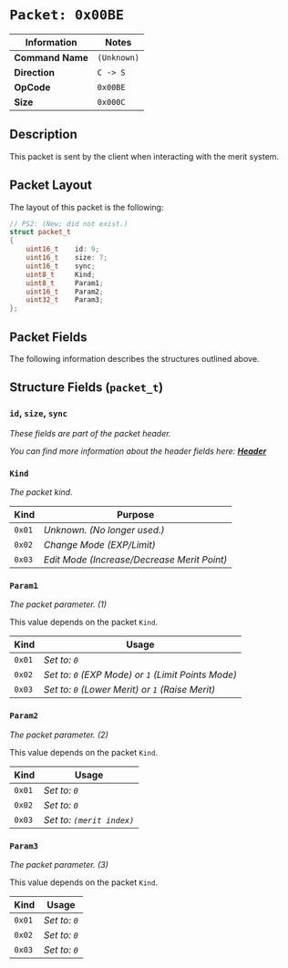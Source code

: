 # `Packet: 0x00BE`

| Information               | Notes |
|---                        |---    |
| **Command Name**          | `(Unknown)` |
| **Direction**             | `C -> S` |
| **OpCode**                | `0x00BE` |
| **Size**                  | `0x000C` |

## Description

This packet is sent by the client when interacting with the merit system.

## Packet Layout

The layout of this packet is the following:

```cpp
// PS2: (New; did not exist.)
struct packet_t
{
    uint16_t    id: 9;
    uint16_t    size: 7;
    uint16_t    sync;
    uint8_t     Kind;
    uint8_t     Param1;
    uint16_t    Param2;
    uint32_t    Param3;
};
```

## Packet Fields

The following information describes the structures outlined above.

## Structure Fields (`packet_t`)

### `id`, `size`, `sync`

_These fields are part of the packet header._

_You can find more information about the header fields here: [**Header**](/world/HEADER.md)_

### `Kind`

_The packet kind._

| Kind | Purpose |
| --- | --- |
| `0x01` | _Unknown. (No longer used.)_ |
| `0x02` | _Change Mode (EXP/Limit)_ |
| `0x03` | _Edit Mode (Increase/Decrease Merit Point)_ |

### `Param1`

_The packet parameter. (1)_

This value depends on the packet `Kind`.

| Kind | Usage |
| --- | --- |
| `0x01` | _Set to: `0`_ |
| `0x02` | _Set to: `0` (EXP Mode) or `1` (Limit Points Mode)_ |
| `0x03` | _Set to: `0` (Lower Merit) or `1` (Raise Merit)_ |

### `Param2`

_The packet parameter. (2)_

This value depends on the packet `Kind`.

| Kind | Usage |
| --- | --- |
| `0x01` | _Set to: `0`_ |
| `0x02` | _Set to: `0`_ |
| `0x03` | _Set to: `(merit index)`_ |

### `Param3`

_The packet parameter. (3)_

This value depends on the packet `Kind`.

| Kind | Usage |
| --- | --- |
| `0x01` | _Set to: `0`_ |
| `0x02` | _Set to: `0`_ |
| `0x03` | _Set to: `0`_ |
